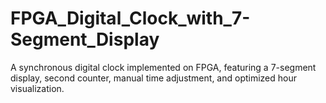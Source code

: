 # FPGA_Digital_Clock_with_7-Segment_Display
A synchronous digital clock implemented on FPGA, featuring a 7-segment display, second counter, manual time adjustment, and optimized hour visualization.
